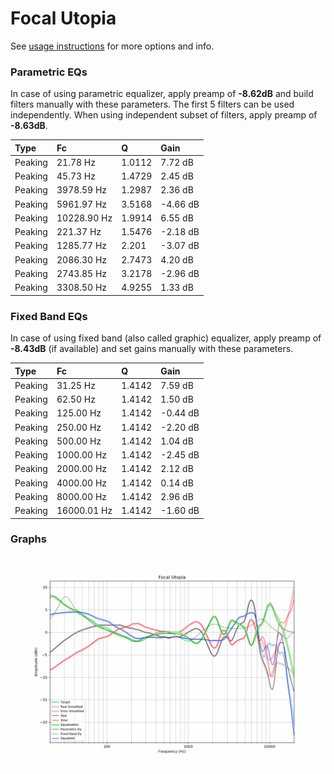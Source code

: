 # Focal Utopia
See [usage instructions](https://github.com/jaakkopasanen/AutoEq#usage) for more options and info.

### Parametric EQs
In case of using parametric equalizer, apply preamp of **-8.62dB** and build filters manually
with these parameters. The first 5 filters can be used independently.
When using independent subset of filters, apply preamp of **-8.63dB**.

| Type    | Fc          |      Q | Gain     |
|:--------|:------------|:-------|:---------|
| Peaking | 21.78 Hz    | 1.0112 | 7.72 dB  |
| Peaking | 45.73 Hz    | 1.4729 | 2.45 dB  |
| Peaking | 3978.59 Hz  | 1.2987 | 2.36 dB  |
| Peaking | 5961.97 Hz  | 3.5168 | -4.66 dB |
| Peaking | 10228.90 Hz | 1.9914 | 6.55 dB  |
| Peaking | 221.37 Hz   | 1.5476 | -2.18 dB |
| Peaking | 1285.77 Hz  | 2.201  | -3.07 dB |
| Peaking | 2086.30 Hz  | 2.7473 | 4.20 dB  |
| Peaking | 2743.85 Hz  | 3.2178 | -2.96 dB |
| Peaking | 3308.50 Hz  | 4.9255 | 1.33 dB  |

### Fixed Band EQs
In case of using fixed band (also called graphic) equalizer, apply preamp of **-8.43dB**
(if available) and set gains manually with these parameters.

| Type    | Fc          |      Q | Gain     |
|:--------|:------------|:-------|:---------|
| Peaking | 31.25 Hz    | 1.4142 | 7.59 dB  |
| Peaking | 62.50 Hz    | 1.4142 | 1.50 dB  |
| Peaking | 125.00 Hz   | 1.4142 | -0.44 dB |
| Peaking | 250.00 Hz   | 1.4142 | -2.20 dB |
| Peaking | 500.00 Hz   | 1.4142 | 1.04 dB  |
| Peaking | 1000.00 Hz  | 1.4142 | -2.45 dB |
| Peaking | 2000.00 Hz  | 1.4142 | 2.12 dB  |
| Peaking | 4000.00 Hz  | 1.4142 | 0.14 dB  |
| Peaking | 8000.00 Hz  | 1.4142 | 2.96 dB  |
| Peaking | 16000.01 Hz | 1.4142 | -1.60 dB |

### Graphs
![](./Focal%20Utopia.png)